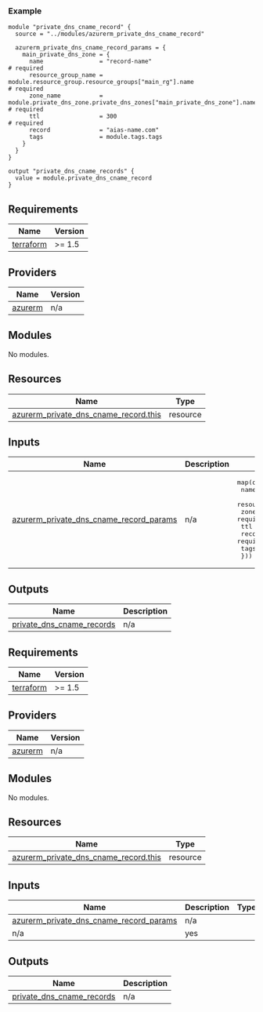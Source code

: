 [//]: # (BEGIN_TF_DOCS)

### Example

```hcl
module "private_dns_cname_record" {
  source = "../modules/azurerm_private_dns_cname_record"

  azurerm_private_dns_cname_record_params = {
    main_private_dns_zone = {
      name                = "record-name"                                                           # required
      resource_group_name = module.resource_group.resource_groups["main_rg"].name                   # required
      zone_name           = module.private_dns_zone.private_dns_zones["main_private_dns_zone"].name # required
      ttl                 = 300                                                                     # required
      record              = "aias-name.com"                                                         
      tags                = module.tags.tags
    }
  }
}

output "private_dns_cname_records" {
  value = module.private_dns_cname_record
}
```

## Requirements

| Name                                                                      | Version |
|---------------------------------------------------------------------------|---------|
| <a name="requirement_terraform"></a> [terraform](#requirement\_terraform) | >= 1.5  |

## Providers

| Name                                                          | Version |
|---------------------------------------------------------------|---------|
| <a name="provider_azurerm"></a> [azurerm](#provider\_azurerm) | n/a     |

## Modules

No modules.

## Resources

| Name                                                                                                                                      | Type     |
|-------------------------------------------------------------------------------------------------------------------------------------------|----------|
| [azurerm_private_dns_cname_record.this](https://registry.terraform.io/providers/hashicorp/azurerm/latest/docs/resources/private_dns_a_record) | resource |

## Inputs

| Name                                                                                                                                                  | Description | Type                                                                                                                                                                                                                                                                                                                                          | Default | Required |
|-------------------------------------------------------------------------------------------------------------------------------------------------------|-------------|-----------------------------------------------------------------------------------------------------------------------------------------------------------------------------------------------------------------------------------------------------------------------------------------------------------------------------------------------|---------|:--------:|
| <a name="input_azurerm_private_dns_cname_record_params"></a> [azurerm\_private\_dns\_cname\_record\_params](#input\_azurerm\_private\_dns\_cname\_record\_params) | n/a         | <pre>map(object({<br>    name                = string      # required<br>    resource_group_name = string      # required<br>    zone_name           = string      # required<br>    ttl                 = number      # required<br>    records             = set(string) # required<br>    tags                = map(string)<br>  }))</pre> | n/a     |   yes    |

## Outputs

| Name                                                                                                      | Description |
|-----------------------------------------------------------------------------------------------------------|-------------|
| <a name="output_private_dns_a_records"></a> [private\_dns\_cname\_records](#output\_private\_dns\_cname\_records) | n/a         |

[//]: # (END_TF_DOCS)
<!-- BEGIN_TF_DOCS -->
<!-- markdown-table-prettify-ignore-start -->
## Requirements

| Name | Version |
|------|---------|
| <a name="requirement_terraform"></a> [terraform](#requirement\_terraform) | >= 1.5 |

## Providers

| Name | Version |
|------|---------|
| <a name="provider_azurerm"></a> [azurerm](#provider\_azurerm) | n/a |

## Modules

No modules.

## Resources

| Name | Type |
|------|------|
| [azurerm_private_dns_cname_record.this](https://registry.terraform.io/providers/hashicorp/azurerm/latest/docs/resources/private_dns_a_record) | resource |

## Inputs

| Name | Description | Type | Default | Required |
|------|-------------|------|---------|:--------:|
| <a name="input_azurerm_private_dns_cname_record_params"></a> [azurerm\_private\_dns\_cname\_record\_params](#input\_azurerm\_private\_dns\_cname\_record\_params) | n/a | | <a name="input_azurerm_private_dns_cname_record_params"></a> [azurerm\_private\_dns\_cname\_record\_params](#input\_azurerm\_private\_dns\_cname\_record\_params) | n/a | <pre>map(object({<br>    name                = string      # required<br>    resource_group_name = string      # required<br>    zone_name           = string      # required<br>    ttl                 = number      # required<br>    record              = string      # required<br>    tags                = map(string)<br>  }))</pre>  | n/a | yes |
 | n/a | yes |

## Outputs

| Name | Description |
|------|-------------|
| <a name="output_private_dns_a_records"></a> [private\_dns\_cname\_records](#output\_private\_dns\_cname\_records) | n/a |
<!-- markdown-table-prettify-ignore-end -->
<!-- END_TF_DOCS -->
